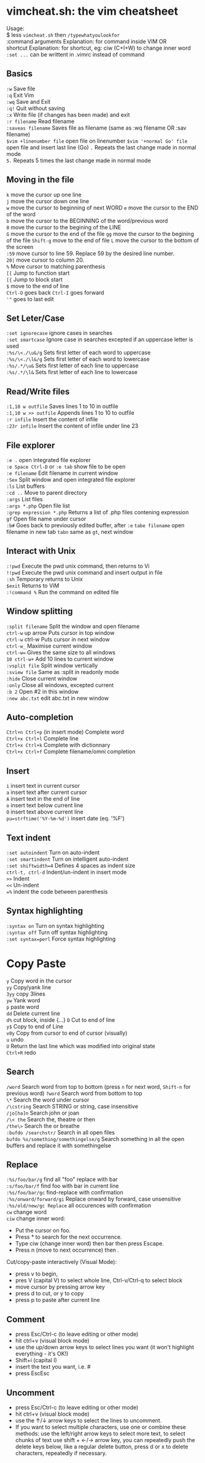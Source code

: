 # vimcheat.sh: the vim cheatsheet
Usage:  
$ less `vimcheat.sh` then `/typewhatyoulookfor`  
:command <space> arguments <space> Explanation: for command inside VIM OR  
shortcut <space> Explanation: for shortcut, eg: ciw (C+I+W) to change inner word  
`:set ...` can be writtent in .vimrc instead of command
 
## Basics
`:w`	Save file  
`:q`	Exit Vim  
`:wq`   Save and Exit  
`:q!`	Quit without saving  
`:x`	Write file (if changes has been made) and exit  
`:r filename`     Read filename  
`:saveas filename`	Saves file as filename (same as :wq filename OR :sav filename)  
`$vim +linenumber file` open file on linenumber
`$vim '+normal Go' file` open file and insert last line (Go)
`.`     Repeats the last change made in normal mode  
`5.`    Repeats 5 times the last change made in normal mode  

## Moving in the file
`k` 	move the cursor up one line  
`j` 	move the cursor down one line  
`w`     move the cursor to beginning of next WORD
`e`	    move the cursor to the END of the word  
`b`	    move the cursor to the BEGINNING of the word/previous word  
`0`	    move the cursor to the begining of the LINE  
`G`	    move the cursor to the end of the file
`gg`	move the cursor to the begining of the file
`Shift-g` move to the end of file
`L`	    move the cursor to the bottom of the screen  
`:59`	move cursor to line 59. Replace 59 by the desired line number.  
`20|`	move cursor to column 20.  
`%`	    Move cursor to matching parenthesis  
`[[`	Jump to function start  
`[{`	Jump to block start  
`$`	    move to the end of line  
`Ctrl-O`    goes back
`Ctrl-I`    goes forward  
`'"`        goes to last edit

## Set Leter/Case
`:set ignorecase` ignore cases in searches  
`:set smartcase` Ignore case in searches excepted if an uppercase letter is used  
`:%s/\<./\u&/g` Sets first letter of each word to uppercase  
`:%s/\<./\l&/g` Sets first letter of each word to lowercase  
`:%s/.*/\u&` Sets first letter of each line to uppercase  
`:%s/.*/\l&` Sets first letter of each line to lowercase  

## Read/Write files
`:1,10 w outfile` Saves lines 1 to 10 in outfile  
`:1,10 w >> outfile` Appends lines 1 to 10 to outfile  
`:r infile` Insert the content of infile  
`:23r infile` Insert the content of infile under line 23  

## File explorer
`:e .` open integrated file explorer  
`:e Space Ctrl-D` or `:e tab` show file to be open  
`:e filename` Edit filename in current window  
`:Sex` Split window and open integrated file explorer  
`:ls` List buffers  
`:cd ..` Move to parent directory  
`:args` List files  
`:args *.php` Open file list  
`:grep expression *.php` Returns a list of .php files contening expression  
`gf` Open file name under cursor  
`:b#` Goes back to previously edited buffer, after `:e`
`tabe filename` open filename in new tab
`tabn` same as `gt`, next window

## Interact with Unix
`:!pwd`     Execute the pwd unix command, then returns to Vi  
`!!pwd`     Execute the pwd unix command and insert output in file  
`:sh`       Temporary returns to Unix  
`$exit`     Returns to ViM  
`:!command %`   Run the command on edited file  

## Window splitting
`:split filename` Split the window and open filename  
`ctrl-w` up arrow Puts cursor in top window  
`ctrl-w` ctrl-w Puts cursor in next window  
`ctrl-w_` Maximise current window  
`ctrl-w=` Gives the same size to all windows  
`10 ctrl-w+` Add 10 lines to current window  
`:vsplit file` Split window vertically  
`:sview file` Same as :split in readonly mode  
`:hide` Close current window  
`:only` Close all windows, excepted current  
`:b 2` Open #2 in this window  
`:new abc.txt` edit abc.txt in new window  

## Auto-completion
`Ctrl+n Ctrl+p` (in insert mode) Complete word  
`Ctrl+x Ctrl+l` Complete line  
`Ctrl+x Ctrl+k` Complete with dictionnary  
`Ctrl+x Ctrl+f` Complete filename/omni completion  

## Insert
`i` insert text in current cursor  
`a` insert text after current cursor  
`A` insert text in the end of line  
`o` insert text below current line  
`O` insert text above current line  
`pu=strftime('%Y-%m-%d')` insert date (eq. '%F')

## Text indent
`:set autoindent` Turn on auto-indent  
`:set smartindent` Turn on intelligent auto-indent  
`:set shiftwidth=4` Defines 4 spaces as indent size  
`ctrl-t, ctrl-d` Indent/un-indent in insert mode  
`>>` Indent  
`<<` Un-indent  
`=%` indent the code between parenthesis  

## Syntax highlighting
`:syntax on` Turn on syntax highlighting  
`:syntax off` Turn off syntax highlighting  
`:set syntax=perl` Force syntax highlighting  

# Copy Paste
`y` Copy word in the cursor  
`yy` Copy/yank line  
`3yy` copy 3lines  
`yw` Yank word  
`p` paste word  
`dd` Delete current line  
`d%` cut block, inside {...}
`D` Cut to end of line  
`y$` Copy to end of Line  
`v0y` Copy from cursor to end of cursor (visually)  
`u`	undo  
`U`	Return the last line which was modified into original state  
`Ctrl+R`	redo  

## Search
`/word`	Search word from top to bottom  (press `n` for next word, `Shift-n` for previous word)
`?word`	Search word from bottom to top  
`\*`	Search the word under cursor  
`/\cstring`	Search STRING or string, case insensitive  
`/jo[ha]n`	Search john or joan  
`/\< the`	Search the, theatre or then  
`/the\>`	Search the or breathe  
`:bufdo /searchstr/`	Search in all open files  
`bufdo %s/something/somethingelse/g`	Search something in all the open buffers and replace it with somethingelse  

## Replace
`:%s/foo/bar/g` 	find all "foo" replace with bar  
`:s/foo/bar/f`	find foo with bar in current line  
`:%s/foo/bar/gc`	find-replace with confirmation  
`:%s/onward/forward/gi`	Replace onward by forward, case unsensitive   
`:%s/old/new/gc	Replace` all occurences with confirmation  
`cw` change word  
`ciw` change inner word:  
 - Put the cursor on foo.  
 - Press * to search for the next occurrence.  
 - Type ciw (change inner word) then bar then press Escape.  
 - Press n (move to next occurrence) then .  
 
Cut/copy-paste interactively (Visual Mode):  
 - press v to begin,  
 - pres V (capital V) to select whole line, Ctrl-v/Ctrl-q to select block  
 - move cursor by pressing arrow key 
 - press d to cut, or y to copy  
 - press p to paste after current line
 
## Comment
- press Esc/Ctrl-c (to leave editing or other mode)
- hit ctrl+v (visual block mode)
- use the up/down arrow keys to select lines you want (it won't highlight everything - it's OK!)
- Shift+i (capital I)
- insert the text you want, i.e. #
- press EscEsc

## Uncomment
- press Esc/Ctrl-c (to leave editing or other mode)
- hit ctrl+v (visual block mode)
- use the ↑/↓ arrow keys to select the lines to uncomment.
- If you want to select multiple characters, use one or combine these methods:
    use the left/right arrow keys to select more text, 
    to select chunks of text use shift + ←/→ arrow key, 
    you can repeatedly push the delete keys below, like a regular delete button,
    press d or x to delete characters, repeatedly if necessary.
